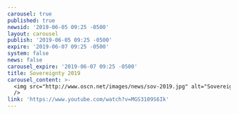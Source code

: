 ```yaml
---
carousel: true
published: true
newsid: '2019-06-05 09:25 -0500'
layout: carousel
publish: '2019-06-05 09:25 -0500'
expire: '2019-06-07 09:25 -0500'
system: false
news: false
carousel_expire: '2019-06-07 09:25 -0500'
title: Sovereignty 2019
carousel_content: >-
  <img src="http://www.oscn.net/images/news/sov-2019.jpg" alt="Sovereignty 2019"
  />
link: 'https://www.youtube.com/watch?v=MGS3109S6Ik'
---
```


